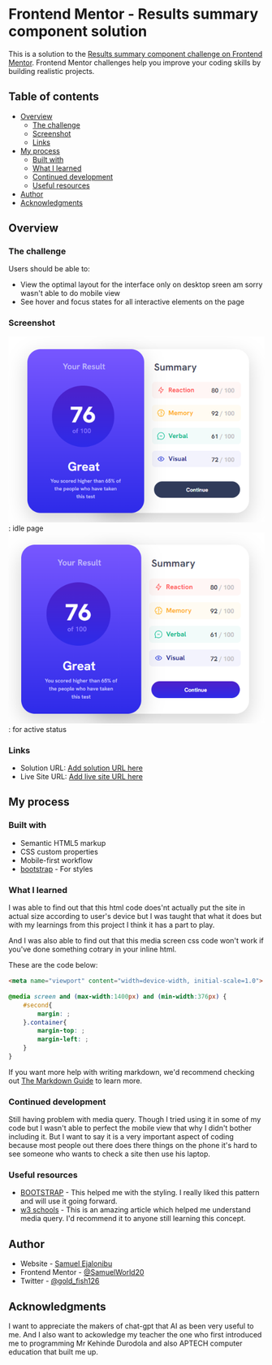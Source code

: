 # Frontend Mentor - Results summary component solution

This is a solution to the [Results summary component challenge on Frontend Mentor](https://www.frontendmentor.io/challenges/results-summary-component-CE_K6s0maV). Frontend Mentor challenges help you improve your coding skills by building realistic projects. 

## Table of contents

- [Overview](#overview)
  - [The challenge](#the-challenge)
  - [Screenshot](#screenshot)
  - [Links](#links)
- [My process](#my-process)
  - [Built with](#built-with)
  - [What I learned](#what-i-learned)
  - [Continued development](#continued-development)
  - [Useful resources](#useful-resources)
- [Author](#author)
- [Acknowledgments](#acknowledgments)


## Overview

### The challenge

Users should be able to:

- View the optimal layout for the interface only on desktop sreen am sorry wasn't able to do mobile view
- See hover and focus states for all interactive elements on the page


### Screenshot

![](./screenshots/screenshot1.png) : idle page
![](./screenshots/screenshot2.png) : for active status



### Links

- Solution URL: [Add solution URL here](https://www.frontendmentor.io/challenges/results-summary-component-CE_K6s0maV/solutions/new)
- Live Site URL: [Add live site URL here](https://your-live-site-url.com)

## My process

### Built with

- Semantic HTML5 markup
- CSS custom properties
- Mobile-first workflow
- [bootstrap](https://getbootstrap.com/) - For styles


### What I learned

I was able to find out that this html code does'nt actually put the site in actual size according to user's device but I was taught that what it does but with my learnings from this project I think it has a part to play.

And I was also able to find out that this media screen css code won't work if you've done something cotrary in your inline html.

These are the code below:

```html
<meta name="viewport" content="width=device-width, initial-scale=1.0">
```
```css
@media screen and (max-width:1400px) and (min-width:376px) {
    #second{
        margin: ;
    }.container{
        margin-top: ;
        margin-left: ;
    }
}
```

If you want more help with writing markdown, we'd recommend checking out [The Markdown Guide](https://www.markdownguide.org/) to learn more.


### Continued development

Still having problem with media query. Though I tried using it in some of my code but I wasn't able to perfect the mobile view that why I didn't
bother including it. But I want to say it is a very important aspect of coding because most people out there does there things on the phone it's
hard to see someone who wants to check a site then use his laptop.


### Useful resources

- [BOOTSTRAP](https://getbootstrap.com/) - This helped me with the styling. I really liked this pattern and will use it going forward.
- [w3 schools](https://www.w3schools.com/) - This is an amazing article which helped me understand media query. I'd recommend it to anyone still learning this concept.


## Author

- Website - [Samuel Ejalonibu](https://www.your-site.com)
- Frontend Mentor - [@SamuelWorld20](https://www.frontendmentor.io/profile/SamuelWorld20)
- Twitter - [@gold_fish126](https://twitter.com/gold_fish126)


## Acknowledgments

I want to appreciate the makers of chat-gpt that AI as been very useful to me. And I also want to ackowledge my teacher the one who first introduced me to programming Mr Kehinde Durodola and also APTECH computer education that built me up.

